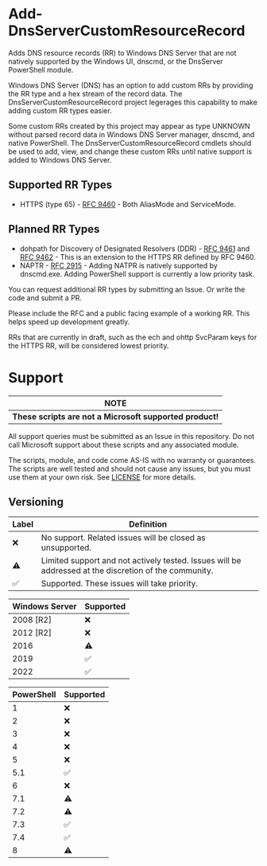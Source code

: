 # Add-DnsServerCustomResourceRecord
Adds DNS resource records (RR) to Windows DNS Server that are not natively supported by the Windows UI, dnscmd, or the DnsServer PowerShell module.

Windows DNS Server (DNS) has an option to add custom RRs by providing the RR type and a hex stream of the record data. The DnsServerCustomResourceRecord project legerages this capability to make adding custom RR types easier.

Some custom RRs created by this project may appear as type UNKNOWN without parsed record data in Windows DNS Server manager, dnscmd, and native PowerShell. The DnsServerCustomResourceRecord cmdlets should be used to add, view, and change these custom RRs until native support is added to Windows DNS Server.

## Supported RR Types

- HTTPS (type 65) - [RFC 9460](https://www.rfc-editor.org/rfc/rfc9460.html "RFC 9460 - Service Binding and Parameter Specification via the DNS (SVCB and HTTPS Resource Records)") - Both AliasMode and ServiceMode.

## Planned RR Types

- dohpath for Discovery of Designated Resolvers (DDR) - [RFC 9461](https://www.rfc-editor.org/rfc/rfc9461.html "RFC 9461 - Service Binding Mapping for DNS Servers") and [RFC 9462](https://www.rfc-editor.org/rfc/rfc9462.html "RFC 9462 - Discovery of Designated Resolvers") - This is an extension to the HTTPS RR defined by RFC 9460.
- NAPTR - [RFC 2915](https://www.rfc-editor.org/rfc/rfc2915.html "RFC-2915 - The Naming Authority Pointer (NAPTR) DNS Resource Record") - Adding NATPR is natively supported by dnscmd.exe. Adding PowerShell support is currently a low priority task.

You can request additional RR types by submitting an Issue. Or write the code and submit a PR.

Please include the RFC and a public facing example of a working RR. This helps speed up development greatly.

RRs that are currently in draft, such as the ech and ohttp SvcParam keys for the HTTPS RR, will be considered lowest priority.

# Support

|**NOTE**|
|----------------|
|**These scripts are not a Microsoft supported product!**|

All support queries must be submitted as an Issue in this repository. Do not call Microsoft support about these scripts and any associated module.

The scripts, module, and code come AS-IS with no warranty or guarantees. The scripts are well tested and should not cause any issues, but you must use them at your own risk. See [LICENSE](../main/LICENSE) for more details.

## Versioning


| Label | Definition |
|-------|------------|
| :x: | No support. Related issues will be closed as unsupported. |
| ⚠️  | Limited support and not actively tested. Issues will be addressed at the discretion of the community. |
| :white_check_mark: | Supported. These issues will take priority. |

|Windows Server| Supported |
|--------------|-----------|
| 2008 [R2] | :x: |
| 2012 [R2] | :x: |
| 2016      | ⚠️ |
| 2019      | :white_check_mark: |
| 2022      | :white_check_mark: |

| PowerShell | Supported |
|------------|-----------|
| 1 | :x: |
| 2 | :x: |
| 3 | :x: |
| 4 | :x: |
| 5 | :x: |
| 5.1 | :white_check_mark: |
| 6 | :x: |
| 7.1 | ⚠️ |
| 7.2 | ⚠️ |
| 7.3 | :white_check_mark: |
| 7.4 | :white_check_mark: |
| 8 | ⚠️ |
